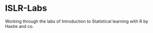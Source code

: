 # ISLR-Labs
Working through the labs of Introduction to Statistical learning with R by Hastie and co. 
